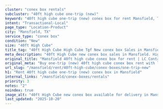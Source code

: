```yaml
---
cluster: "conex box rentals"
subcluster: "40ft high cube one-trip (new)"
keyword: "40ft high cube one-trip (new) conex box for rent Mansfield, TX"
intent: "Transactional-Local"
page_type: "Location-Product"
city: "Mansfield, TX"
service_type: "conex box"
condition: "New"
size: "40ft High Cube"
title_tag: "40ft High Cube High Cube Tgf New conex box Sales in Mansfield | LC Container"
meta_description: "40ft High Cube new conex box sales in Mansfield. High cube containers with extra height. Fast delivery, competitive pricing. Serving conex boxes area. Quote ID: DF3. Call (214) 524-4168 for your free quote today."
original_title: "Mansfield 40ft high cube conex box for rent | LC Container"
original_meta: "Buy one-trip (new) 40ft high cube conex box rent with local delivery in Mansfield, TX. LC Container — local Since 2003. Request a fast quote today."
url_slug: "/mansfield/rent/40ft-high-cube/conex-boxes/one-trip-new"
h1: "Rent 40ft high cube one-trip (new) conex box in Mansfield"
internal_links: "/mansfield/conex-boxes/rentals"
priority: 3
notes: "2"
noindex: true
image_alt: "40ft High Cube new conex box available for delivery in Mansfield"
last_updated: "2025-10-20"
---
```


<!-- TODO: Add unique city/inventory copy, images, and internal links here. -->
